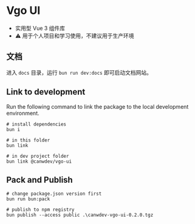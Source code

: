 # Vgo UI

- 实用型 Vue 3 组件库
- ⚠️ 用于个人项目和学习使用，不建议用于生产环境

## 文档

进入 `docs` 目录，运行 `bun run dev:docs` 即可启动文档网站。

## Link to development

Run the following command to link the package to the local development environment.

```shell
# install dependencies
bun i

# in this folder
bun link

# in dev project folder
bun link @canwdev/vgo-ui
```

## Pack and Publish

```shell
# change package.json version first
bun run bun:pack

# publish to npm registry
bun publish --access public .\canwdev-vgo-ui-0.2.0.tgz
```

